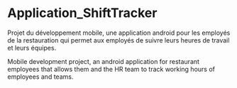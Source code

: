 # Application_ShiftTracker

Projet du développement mobile, une application android pour les employés de la restauration qui permet aux employés de suivre leurs heures de travail et leurs équipes.

Mobile development project, an android application for restaurant employees that allows them and the HR team to track working hours of employees and teams.

